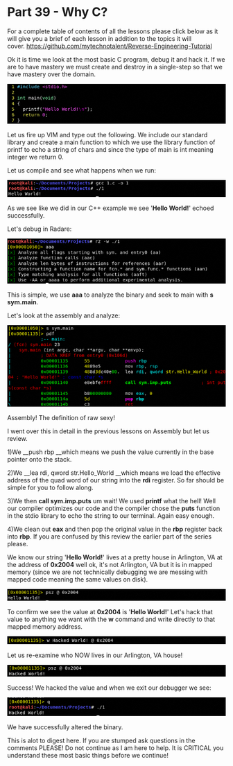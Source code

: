 # Part 39 - Why C?

For a complete table of contents of all the lessons please click below as it will give you a brief of each lesson in addition to the topics it will cover.&nbsp;https://github.com/mytechnotalent/Reverse-Engineering-Tutorial

Ok it is time we look at the most basic C program, debug it and hack it. If we are to have mastery we must create and destroy in a single-step so that we have mastery over the domain.

<div class="slate-resizable-image-embed slate-image-embed__resize-full-width"><img src="imgs/1005070656.jpg"/></div>

Let us fire up VIM and type out the following. We include our standard library and create a main function to which we use the library function of printf to echo a string of chars and since the type of main is int meaning integer we return 0.

Let us compile and see what happens when we run:

<div class="slate-resizable-image-embed slate-image-embed__resize-full-width"><img src="imgs/422914390.jpg"/></div>

As we see like we did in our C++ example we see '__Hello World!__' echoed successfully.

Let's debug in Radare:

<div class="slate-resizable-image-embed slate-image-embed__resize-full-width"><img src="imgs/1073261759.jpg"/></div>

This is simple, we use __aaa__ to analyze the binary and seek to main with __s sym.main__.

Let's look at the assembly and analyze:

<div class="slate-resizable-image-embed slate-image-embed__resize-full-width"><img src="imgs/425942765.jpg"/></div>

Assembly! The definition of raw sexy!

I went over this in detail in the previous lessons on Assembly but let us review.

1)We __push rbp __which means we push the value currently in the base pointer onto the stack.

2)We __lea rdi, qword str.Hello\_World __which means we load the effective address of the quad word of our string into the __rdi__ register. So far should be simple for you to follow along.

3)We then __call sym.imp.puts__ um wait! We used __printf__ what the hell! Well our compiler optimizes our code and the compiler chose the __puts__ function in the stdio library to echo the string to our terminal. Again easy enough.

4)We clean out __eax__ and then pop the original value in the __rbp__ register back into __rbp__. If you are confused by this review the earlier part of the series please.

We know our string '__Hello World!__' lives at a pretty house in Arlington, VA at the address of __0x2004__ well ok, it's not Arlington, VA but it is in mapped memory (since we are not technically debugging we are messing with mapped code meaning the same values on disk).

<div class="slate-resizable-image-embed slate-image-embed__resize-full-width"><img src="imgs/714548496.jpg"/></div>

To confirm we see the value at __0x2004__ is '__Hello World!__' Let's hack that value to anything we want with the __w__ command and write directly to that mapped memory address.

<div class="slate-resizable-image-embed slate-image-embed__resize-full-width"><img src="imgs/853878520.jpg"/></div>

Let us re-examine who NOW lives in our Arlington, VA house!

<div class="slate-resizable-image-embed slate-image-embed__resize-full-width"><img src="imgs/586038618.jpg"/></div>

Success! We hacked the value and when we exit our debugger we see:

<div class="slate-resizable-image-embed slate-image-embed__resize-full-width"><img src="imgs/1041460246.jpg"/></div>

We have successfully altered the binary.

This is alot to digest here. If you are stumped ask questions in the comments PLEASE! Do not continue as I am here to help. It is CRITICAL you understand these most basic things before we continue!